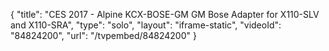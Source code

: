 {
    "title": "CES 2017 - Alpine KCX-BOSE-GM GM Bose Adapter for X110-SLV and X110-SRA",
    "type": "solo",
    "layout": "iframe-static",
    "videoId": "84824200",
    "url": "\/tvpembed\/84824200"
}